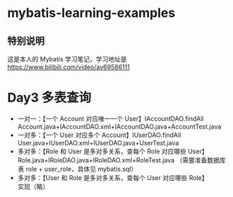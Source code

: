 # mybatis-learning-examples

## 特别说明
这是本人的 Mybatis 学习笔记，学习地址是 https://www.bilibili.com/video/av69586111

# Day3 多表查询
- 一对一：【一个 Account 对应唯一一个 User】IAccountDAO.findAll<br />
  Account.java+IAccountDAO.xml+IAccountDAO.java+AccountTest.java
- 一对多：【一个 User 对应多个 Account】IUserDAO.findAll<br />
  User.java+IUserDAO.xml+IUserDAO.java+UserTest.java
- 多对多：【Role 和 User 是多对多关系，查每个 Role 对应哪些 User】<br />
  Role.java+IRoleDAO.java+IRoleDAO.xml+RoleTest.java
  （需要准备数据库表 role + user_role，具体见 mybatis.sql）
- 多对多：【User 和 Role 是多对多关系，查每个 User 对应哪些 Role】<br />
  实现（略）